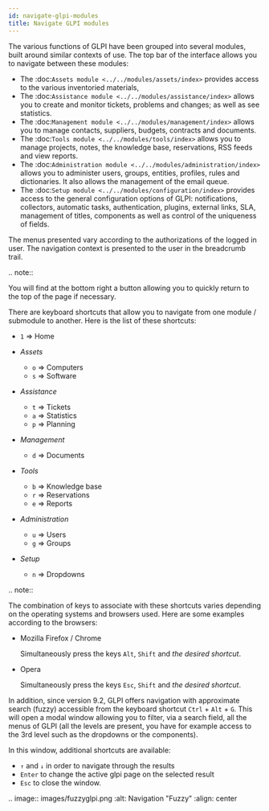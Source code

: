 ```yaml
---
id: navigate-glpi-modules
title: Navigate GLPI modules
---
```


The various functions of GLPI have been grouped into several modules, built around similar contexts of use.
The top bar of the interface allows you to navigate between these modules:

* The :doc:`Assets module <../../modules/assets/index>` provides access to the various inventoried materials,
* The :doc:`Assistance module <../../modules/assistance/index>` allows you to create and monitor tickets, problems and changes; as well as see statistics.
* The :doc:`Management module <../../modules/management/index>` allows you to manage contacts, suppliers, budgets, contracts and documents.
* The :doc:`Tools module <../../modules/tools/index>` allows you to manage projects, notes, the knowledge base, reservations, RSS feeds and view reports.
* The :doc:`Administration module <../../modules/administration/index>` allows you to administer users, groups, entities, profiles, rules and dictionaries. It also allows the management of the email queue.
* The :doc:`Setup module <../../modules/configuration/index>` provides access to the general configuration options of GLPI: notifications, collectors, automatic tasks, authentication, plugins, external links, SLA, management of titles, components as well as control of the uniqueness of fields.

The menus presented vary according to the authorizations of the logged in user. The navigation context is presented to the user in the breadcrumb trail.

.. note::

   You will find at the bottom right a button allowing you to quickly return to the top of the page if necessary.

There are keyboard shortcuts that allow you to navigate from one module / submodule to another. Here is the list of these shortcuts:

* ``1`` => Home
* *Assets*

   * ``o`` => Computers
   * ``s`` => Software

* *Assistance*

   * ``t`` => Tickets
   * ``a`` => Statistics
   * ``p`` => Planning

* *Management*

   * ``d`` => Documents

* *Tools*

   * ``b`` => Knowledge base
   * ``r`` => Reservations
   * ``e`` => Reports

* *Administration*

   * ``u`` => Users
   * ``g`` => Groups

* *Setup*

   * ``n`` => Dropdowns

.. note::

   The combination of keys to associate with these shortcuts varies depending on the operating systems and browsers used. Here are some examples according to the browsers:

   * Mozilla Firefox / Chrome

      Simultaneously press the keys ``Alt``, ``Shift`` and *the desired shortcut*.

   * Opera

      Simultaneously press the keys ``Esc``, ``Shift`` and *the desired shortcut*.

In addition, since version 9.2, GLPI offers navigation with approximate search (fuzzy) accessible from the keyboard shortcut ``Ctrl`` + ``Alt`` + ``G``.
This will open a modal window allowing you to filter, via a search field, all the menus of GLPI (all the levels are present, you have for example access to the 3rd level such as the dropdowns or the components).

In this window, additional shortcuts are available:

* ``↑`` and ``↓`` in order to navigate through the results
* ``Enter`` to change the active glpi page on the selected result
* ``Esc`` to close the window.

.. image:: images/fuzzyglpi.png
   :alt: Navigation "Fuzzy"
   :align: center
